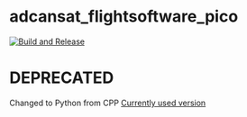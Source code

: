 # adcansat_flightsoftware_pico

[![Build and Release](https://github.com/mantadk/adcansat_flightsoftware_pico/actions/workflows/BuildAndRelease.yml/badge.svg)](https://github.com/mantadk/adcansat_flightsoftware_pico/actions/workflows/BuildAndRelease.yml)

# DEPRECATED

Changed to Python from CPP
[Currently used version](https://github.com/mantadk/adcansat_flightsoftware_pico_py)
